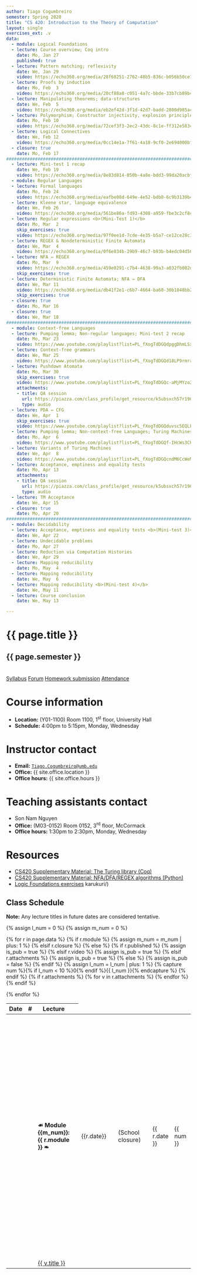 ```yaml
---
author: Tiago Cogumbreiro
semester: Spring 2020
title: "CS 420: Introduction to the Theory of Computation"
layout: single
exercises_ext: .v
data:
  - module: Logical Foundations
  - lecture: Course overview; Coq intro
    date: Mo, Jan 27
    published: true
  - lecture: Pattern matching; reflexivity
    date: We, Jan 29
    video: https://echo360.org/media/28f68251-2762-48b5-836c-b056b50ce793/public
  - lecture: Proofs by induction
    date: Mo, Feb  3
    video: https://echo360.org/media/20cf88a8-c051-4a7c-bbde-33b7cb89b43c/public
  - lecture: Manipulating theorems; data-structures
    date: We, Feb  5
    video: https://echo360.org/media/eb2ef42d-3f1d-42d7-badd-2800d985ace2/public
  - lecture: Polymorphism; Constructor injectivity, explosion principle
    date: Mo, Feb 10
    video: https://echo360.org/media/72cef3f3-2ec2-43dc-8c1e-ff312e583c30/public
  - lecture: Logical Connectives
    date: We, Feb 12
    video: https://echo360.org/media/0cc14e1a-7f61-4a18-9cf0-2e694000bfa0/public
  - closure: true
    date: Mo, Feb 17
################################################################################
  - lecture: Mini-test 1 recap
    date: We, Feb 19
    video: https://echo360.org/media/8e83d814-050b-4a8e-bdd3-99da20acbf2b/public
  - module: Regular Languages
  - lecture: Formal languages
    date: Mo, Feb 24
    video: https://echo360.org/media/eafbe08d-649e-4e52-bdb0-6c9b3139b4f9/public
  - lecture: Kleene star, language equivalence
    date: We, Feb 26
    video: https://echo360.org/media/561be86a-fd93-4308-a959-fbe3c2cf8c90/public
  - lecture: Regular expressions <b>(Mini-Test 1)</b>
    date: Mo, Mar  2
    skip_exercises: true
    video: https://echo360.org/media/97f0ee1d-7cde-4e35-b5a7-ce12ce28c306/public
  - lecture: REGEX & Nondeterministic Finite Automata
    date: We, Mar  4
    video: https://echo360.org/media/0f6e834b-29b9-46c7-b93b-b4edc04d56e4/public
  - lecture: NFA ⇔ REGEX
    date: Mo, Mar  9
    video: https://echo360.org/media/459e0291-c7b4-4638-99a3-a032fb082df9/public
    skip_exercises: true
  - lecture: Deterministic Finite Automata; NFA ⇔ DFA
    date: We, Mar 11
    video: https://echo360.org/media/db41f2e1-c6b7-4664-ba60-30b1048bb247/public
    skip_exercises: true
  - closure: true
    date: Mo, Mar 16
  - closure: true
    date: We, Mar 18
################################################################################
  - module: Context-free Languages
  - lecture: Pumping lemma; Non-regular languages; Mini-test 2 recap
    date: Mo, Mar 23
    video: https://www.youtube.com/playlist?list=PL_fXogTdDGQdpggDhmLSxKxxXGOT-42rM
  - lecture: Context-free grammars
    date: We, Mar 25
    video: https://www.youtube.com/playlist?list=PL_fXogTdDGQd18LP9rmraukUE3h_M9NsF
  - lecture: Pushdown Atomata
    date: Mo, Mar 30
    skip_exercises: true
    video: https://www.youtube.com/playlist?list=PL_fXogTdDGQc-aMjMYzo2UUgO-6F384op
    attachments:
    - title: QA session
      url: https://piazza.com/class_profile/get_resource/k5ubsxch57r196/p1e5qskinc6o2je31k2hol3khi22
      type: audio
  - lecture: PDA ⇔ CFG
    date: We, Apr  1
    skip_exercises: true
    video: https://www.youtube.com/playlist?list=PL_fXogTdDGQduvsc5EQLFgSBy4RyFZJFm
  - lecture: Pumping lemma; Non-context-free Languages; Turing Machines
    date: Mo, Apr  6
    video: https://www.youtube.com/playlist?list=PL_fXogTdDGQf-IHcWs3CKbD14mPBEz4lH
  - lecture: Variants of Turing Machines
    date: We, Apr  8
    video: https://www.youtube.com/playlist?list=PL_fXogTdDGQcndM6CcWeMCrI7U2yy8v7T
  - lecture: Acceptance, emptiness and equality tests
    date: Mo, Apr 13
    attachments:
    - title: QA session
      url: https://piazza.com/class_profile/get_resource/k5ubsxch57r196/p1e5qskinc18sm1o4m1hq1gkpnh921
      type: audio
  - lecture: TM Acceptance
    date: We, Apr 15
  - closure: true
    date: Mo, Apr 20
################################################################################
  - module: Decidability
  - lecture: Acceptance, emptiness and equality tests <b>(Mini-test 3)</b>
    date: We, Apr 22
  - lecture: Undecidable problems
    date: Mo, Apr 27
  - lecture: Reduction via Computation Histories
    date: We, Apr 29
  - lecture: Mapping reducibility
    date: Mo, May  4
  - lecture: Mapping reducibility
    date: We, May  6
  - lecture: Mapping reducibility <b>(Mini-test 4)</b>
    date: We, May 11
  - lecture: Course conclusion
    date: We, May 13

---
```


<h1 class="has-text-centered">{{ page.title }}</h1>
<h2 class="has-text-centered" style="padding-bottom:1em;">{{ page.semester }}</h2>

<div class="buttons is-centered">
<a class="button is-large is-link" href="syllabus.pdf">Syllabus</a>
<a class="button is-large is-link" href="https://piazza.com/class/k5ubsxch57r196">Forum</a>
<a class="button is-large is-link" href="https://www.gradescope.com/courses/81793">Homework submission</a>
<a class="button is-large is-link" href="https://www.estalee.com/">Attendance</a>
</div>

# Course information

* **Location:** (Y01-1100) Room 1100, 1<sup>st</sup> floor, University Hall
* **Schedule:** 4:00pm to 5:15pm, Monday, Wednesday

# Instructor contact
* **Email:** [`Tiago.Cogumbreiro@umb.edu`](mailto:Tiago.Cogumbreiro@umb.edu)
* **Office:** {{ site.office.location }}
* **Office hours:** {{ site.office.hours }}

# Teaching assistants contact
* Son Nam Nguyen
* **Office:** (M03-0152) Room 0152, 3<sup>rd</sup> floor, McCormack
* **Office hours:** 1:30pm to 2:30pm, Monday, Wednesday

# Resources

* [CS420 Supplementary Material: The Turing library (Coq)](https://gitlab.com/cogumbreiro/turing)
* [CS420 Supplementary Material: NFA/DFA/REGEX algorithms (Python)](https://gitlab.com/cogumbreiro/)
* [Logic Foundations exercises](lf.tgz)
karukuri/)

## Class Schedule

**Note:** Any lecture titles in future dates are considered tentative.


{% assign l_num = 0 %}
{% assign m_num = 0 %}
<table>
  <thead>
    <tr>
      <th>Date</th>
      <th>#</th>
      <th>Lecture</th>
      <th></th>
    </tr>
  </thead>
  <tbody>
{% for r in page.data %}
<tr>
{% if r.module %}
  {% assign m_num = m_num | plus: 1 %}
  <td></td>
  <td></td>
  <td><b>☙ Module {{m_num}}: {{ r.module }} ❧</b></td>
  <td></td>
{% elsif r.closure %}
  <td class="has-text-grey-light">{{r.date}}</td>
  <td></td>
  <td class="has-text-grey-light">(School closure)</td>
  <td></td>
{% else %}
  {% if r.published %}
    {% assign is_pub = true %}
  {% elsif r.video %}
    {% assign is_pub = true %}
  {% elsif r.attachments %}
    {% assign is_pub = true %}
  {% else %}
    {% assign is_pub = false %}
  {% endif %}
  {% assign l_num = l_num | plus: 1 %}
  {% capture num %}{% if l_num < 10 %}0{% endif %}{{ l_num }}{% endcapture %}
  <td>{{ r.date }}</td>
  <td>{{ num }}</td>
  <td>
  {% if is_pub %}
    <a href="lecture{{num}}.html">{{ r.lecture }}</a>
  {% else %}
    {{ r.lecture }}
  {% endif %}
  </td>
  <td>
    {% if is_pub %}
      {% capture s_url %}lecture{{ num }}.pdf{% endcapture %}
      {% if r.skip_exercises %}
        {% assign f_url = nil %}
      {% else %}
        {% capture f_url %}lecture{{ num }}-exercises{{ page.exercises_ext }}{% endcapture %}
      {% endif %}
      <span class="buttons has-addons">{% include button.html url=s_url title="Download lecture slides" icon="book" %}{% include button.html url=r.video icon="file-video" title="Video recording" %}{% include button.html url=f_url icon="box" title="Class exercises" %}</span>
    {% endif %}
  </td>
{% endif %}
</tr>
{% if r.attachments %}
    {% for v in r.attachments %}
<tr>
  <td></td>
  <td></td>
    <td>
        <a href="{{ v.url }}">
        <span class="icon is-small"><i class="fas fa-file-{{v.type}}"></i></span>
        {{ v.title }}
        </a>
    </td>
</tr>
    {% endfor %}
{% endif %}

{% endfor %}
  </tbody>
</table>
